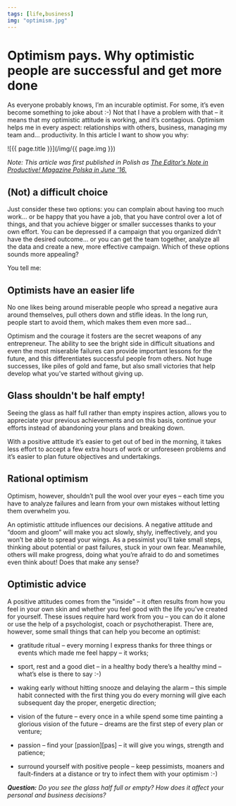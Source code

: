 ```yaml
---
tags: [life,business]
img: "optimism.jpg"
---
```


# Optimism pays. Why optimistic people are successful and get more done

As everyone probably knows, I’m an incurable optimist. For some, it’s even become something to joke about :-) Not that I have a problem with that – it means that my optimistic attitude is working, and it’s contagious. Optimism helps me in every aspect: relationships with others, business, managing my team and… productivity. In this article I want to show you why:

<!--More-->

![{{ page.title }}](/img/{{ page.img }})

*Note: This article was first published in Polish as [The Editor's Note in Productive! Magazine Polska in June '16.][pmpl]*

## (Not) a difficult choice

Just consider these two options: you can complain about having too much work... or be happy that you have a job, that you have control over a lot of things, and that you achieve bigger or smaller successes thanks to your own effort. You can be depressed if a campaign that you organized didn’t have the desired outcome... or you can get the team together, analyze all the data and create a new, more effective campaign. Which of these options sounds more appealing?

You tell me:

## Optimists have an easier life

No one likes being around miserable people who spread a negative aura around themselves, pull others down and stifle ideas. In the long run, people start to avoid them, which makes them even more sad...

Optimism and the courage it fosters are the secret weapons of any entrepreneur. The ability to see the bright side in difficult situations and even the most miserable failures can provide important lessons for the future, and this differentiates successful people from others. Not huge successes, like piles of gold and fame, but also small victories that help develop what you’ve started without giving up.

## Glass shouldn't be half empty!

Seeing the glass as half full rather than empty inspires action, allows you to appreciate your previous achievements and on this basis, continue your efforts instead of abandoning your plans and breaking down.

With a positive attitude it’s easier to get out of bed in the morning, it takes less effort to accept a few extra hours of work or unforeseen problems and it’s easier to plan future objectives and undertakings.

## Rational optimism

Optimism, however, shouldn’t pull the wool over your eyes – each time you have to analyze failures and learn from your own mistakes without letting them overwhelm you.

An optimistic attitude influences our decisions. A negative attitude and “doom and gloom” will make you act slowly, shyly, ineffectively, and you won’t be able to spread your wings. As a pessimist you’ll take small steps, thinking about potential or past failures, stuck in your own fear. Meanwhile, others will make progress, doing what you’re afraid to do and sometimes even think about! Does that make any sense?

## Optimistic advice

A positive attitudes comes from the "inside" – it often results from how you feel in your own skin and whether you feel good with the life you’ve created for yourself. These issues require hard work from you – you can do it alone or use the help of a psychologist, coach or psychotherapist. There are, however, some small things that can help you become an optimist:

- gratitude ritual – every morning I express thanks for three things or events which made me feel happy – it works;

- sport, rest and a good diet – in a healthy body there’s a healthy mind – what’s else is there to say :-)

- waking early without hitting snooze and delaying the alarm – this simple habit connected with the first thing you do every morning will give each subsequent day the proper, energetic direction;

- vision of the future – every once in a while spend some time painting a glorious vision of the future – dreams are the first step of every plan or venture;

- passion – find your [passion][pas] – it will give you wings, strength and patience;

- surround yourself with positive people – keep pessimists, moaners and fault-finders at a distance or try to infect them with your optimism :-)

***Question:*** *Do you see the glass half full or empty? How does it affect your personal and business decisions?*

[pmpl]: http://productivemag.pl/17/od-redakcji
[pass]: https://sliwinski.com/passion/